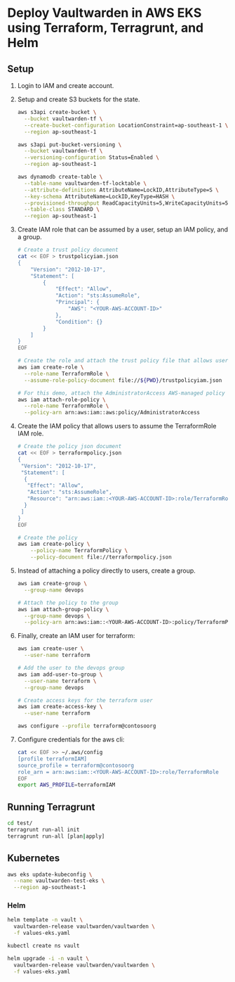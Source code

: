 
# Deploy Vaultwarden in AWS EKS using Terraform, Terragrunt, and Helm

## Setup

1. Login to IAM and create account.

2. Setup and create S3 buckets for the state.

    ```bash
    aws s3api create-bucket \
      --bucket vaultwarden-tf \
      --create-bucket-configuration LocationConstraint=ap-southeast-1 \
      --region ap-southeast-1

    aws s3api put-bucket-versioning \
      --bucket vaultwarden-tf \
      --versioning-configuration Status=Enabled \
      --region ap-southeast-1

    aws dynamodb create-table \
      --table-name vaultwarden-tf-locktable \
      --attribute-definitions AttributeName=LockID,AttributeType=S \
      --key-schema AttributeName=LockID,KeyType=HASH \
      --provisioned-throughput ReadCapacityUnits=5,WriteCapacityUnits=5 \
      --table-class STANDARD \
      --region ap-southeast-1
    ```

3. Create IAM role that can be assumed by a user, setup an IAM policy, and a group.

    ```bash
    # Create a trust policy document
    cat << EOF > trustpolicyiam.json
    {
        "Version": "2012-10-17",
        "Statement": [
            {
                "Effect": "Allow",
                "Action": "sts:AssumeRole",
                "Principal": {
                    "AWS": "<YOUR-AWS-ACCOUNT-ID>"
                },
                "Condition": {}
            }
        ]
    }
    EOF
    
    # Create the role and attach the trust policy file that allows users     in the specified account to assume the role.
    aws iam create-role \
      --role-name TerraformRole \
      --assume-role-policy-document file://${PWD}/trustpolicyiam.json
    
    # For this demo, attach the AdministratorAccess AWS-managed policy     to the role
    aws iam attach-role-policy \
      --role-name TerraformRole \
      --policy-arn arn:aws:iam::aws:policy/AdministratorAccess
    ```

4. Create the IAM policy that allows users to assume the TerraformRole IAM role.

    ```bash
    # Create the policy json document
    cat << EOF > terraformpolicy.json
    {
     "Version": "2012-10-17",
     "Statement": [
      {
       "Effect": "Allow",
       "Action": "sts:AssumeRole",
       "Resource": "arn:aws:iam::<YOUR-AWS-ACCOUNT-ID>:role/TerraformRole"
      }
     ]
    }
    EOF
    
    # Create the policy
    aws iam create-policy \
        --policy-name TerraformPolicy \
        --policy-document file://terraformpolicy.json
    ```

5. Instead of attaching a policy directly to users, create a group.

    ```bash
    aws iam create-group \
      --group-name devops

    # Attach the policy to the group
    aws iam attach-group-policy \
      --group-name devops \
      --policy-arn arn:aws:iam::<YOUR-AWS-ACCOUNT-ID>:policy/TerraformPolicy
    ```

6. Finally, create an IAM user for terraform:

    ```bash
    aws iam create-user \
      --user-name terraform

    # Add the user to the devops group
    aws iam add-user-to-group \
      --user-name terraform \
      --group-name devops

    # Create access keys for the terraform user
    aws iam create-access-key \
      --user-name terraform

    aws configure --profile terraform@contosoorg
    ```

7. Configure credentials for the aws cli:

    ```bash
    cat << EOF >> ~/.aws/config
    [profile terraformIAM]
    source_profile = terraform@contosoorg
    role_arn = arn:aws:iam::<YOUR-AWS-ACCOUNT-ID>:role/TerraformRole
    EOF
    export AWS_PROFILE=terraformIAM
    ```

## Running Terragrunt

```bash
cd test/
terragrunt run-all init
terragrunt run-all [plan|apply]
```

## Kubernetes

```bash
aws eks update-kubeconfig \
  --name vaultwarden-test-eks \
  --region ap-southeast-1
```

### Helm

```bash
helm template -n vault \
  vaultwarden-release vaultwarden/vaultwarden \
  -f values-eks.yaml

kubectl create ns vault

helm upgrade -i -n vault \
  vaultwarden-release vaultwarden/vaultwarden \
  -f values-eks.yaml
```
